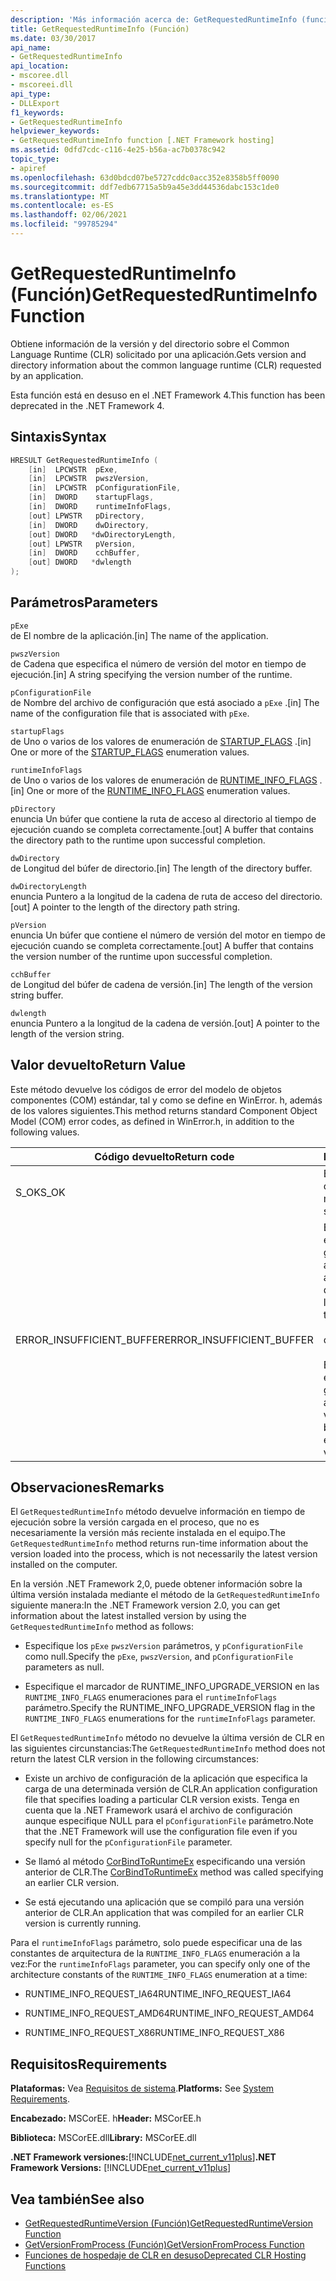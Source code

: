 ```yaml
---
description: 'Más información acerca de: GetRequestedRuntimeInfo (función)'
title: GetRequestedRuntimeInfo (Función)
ms.date: 03/30/2017
api_name:
- GetRequestedRuntimeInfo
api_location:
- mscoree.dll
- mscoreei.dll
api_type:
- DLLExport
f1_keywords:
- GetRequestedRuntimeInfo
helpviewer_keywords:
- GetRequestedRuntimeInfo function [.NET Framework hosting]
ms.assetid: 0dfd7cdc-c116-4e25-b56a-ac7b0378c942
topic_type:
- apiref
ms.openlocfilehash: 63d0bdcd07be5727cddc0acc352e8358b5ff0090
ms.sourcegitcommit: ddf7edb67715a5b9a45e3dd44536dabc153c1de0
ms.translationtype: MT
ms.contentlocale: es-ES
ms.lasthandoff: 02/06/2021
ms.locfileid: "99785294"
---
```

# <a name="getrequestedruntimeinfo-function"></a><span data-ttu-id="3af88-103">GetRequestedRuntimeInfo (Función)</span><span class="sxs-lookup"><span data-stu-id="3af88-103">GetRequestedRuntimeInfo Function</span></span>

<span data-ttu-id="3af88-104">Obtiene información de la versión y del directorio sobre el Common Language Runtime (CLR) solicitado por una aplicación.</span><span class="sxs-lookup"><span data-stu-id="3af88-104">Gets version and directory information about the common language runtime (CLR) requested by an application.</span></span>  
  
 <span data-ttu-id="3af88-105">Esta función está en desuso en el .NET Framework 4.</span><span class="sxs-lookup"><span data-stu-id="3af88-105">This function has been deprecated in the .NET Framework 4.</span></span>  
  
## <a name="syntax"></a><span data-ttu-id="3af88-106">Sintaxis</span><span class="sxs-lookup"><span data-stu-id="3af88-106">Syntax</span></span>  
  
```cpp  
HRESULT GetRequestedRuntimeInfo (  
    [in]  LPCWSTR  pExe,
    [in]  LPCWSTR  pwszVersion,
    [in]  LPCWSTR  pConfigurationFile,
    [in]  DWORD    startupFlags,
    [in]  DWORD    runtimeInfoFlags,
    [out] LPWSTR   pDirectory,
    [in]  DWORD    dwDirectory,
    [out] DWORD   *dwDirectoryLength,
    [out] LPWSTR   pVersion,
    [in]  DWORD    cchBuffer,
    [out] DWORD   *dwlength  
);  
```  
  
## <a name="parameters"></a><span data-ttu-id="3af88-107">Parámetros</span><span class="sxs-lookup"><span data-stu-id="3af88-107">Parameters</span></span>  

 `pExe`  
 <span data-ttu-id="3af88-108">de El nombre de la aplicación.</span><span class="sxs-lookup"><span data-stu-id="3af88-108">[in] The name of the application.</span></span>  
  
 `pwszVersion`  
 <span data-ttu-id="3af88-109">de Cadena que especifica el número de versión del motor en tiempo de ejecución.</span><span class="sxs-lookup"><span data-stu-id="3af88-109">[in] A string specifying the version number of the runtime.</span></span>  
  
 `pConfigurationFile`  
 <span data-ttu-id="3af88-110">de Nombre del archivo de configuración que está asociado a `pExe` .</span><span class="sxs-lookup"><span data-stu-id="3af88-110">[in] The name of the configuration file that is associated with `pExe`.</span></span>  
  
 `startupFlags`  
 <span data-ttu-id="3af88-111">de Uno o varios de los valores de enumeración de [STARTUP_FLAGS](startup-flags-enumeration.md) .</span><span class="sxs-lookup"><span data-stu-id="3af88-111">[in] One or more of the [STARTUP_FLAGS](startup-flags-enumeration.md) enumeration values.</span></span>  
  
 `runtimeInfoFlags`  
 <span data-ttu-id="3af88-112">de Uno o varios de los valores de enumeración de [RUNTIME_INFO_FLAGS](runtime-info-flags-enumeration.md) .</span><span class="sxs-lookup"><span data-stu-id="3af88-112">[in] One or more of the [RUNTIME_INFO_FLAGS](runtime-info-flags-enumeration.md) enumeration values.</span></span>  
  
 `pDirectory`  
 <span data-ttu-id="3af88-113">enuncia Un búfer que contiene la ruta de acceso al directorio al tiempo de ejecución cuando se completa correctamente.</span><span class="sxs-lookup"><span data-stu-id="3af88-113">[out] A buffer that contains the directory path to the runtime upon successful completion.</span></span>  
  
 `dwDirectory`  
 <span data-ttu-id="3af88-114">de Longitud del búfer de directorio.</span><span class="sxs-lookup"><span data-stu-id="3af88-114">[in] The length of the directory buffer.</span></span>  
  
 `dwDirectoryLength`  
 <span data-ttu-id="3af88-115">enuncia Puntero a la longitud de la cadena de ruta de acceso del directorio.</span><span class="sxs-lookup"><span data-stu-id="3af88-115">[out] A pointer to the length of the directory path string.</span></span>  
  
 `pVersion`  
 <span data-ttu-id="3af88-116">enuncia Un búfer que contiene el número de versión del motor en tiempo de ejecución cuando se completa correctamente.</span><span class="sxs-lookup"><span data-stu-id="3af88-116">[out] A buffer that contains the version number of the runtime upon successful completion.</span></span>  
  
 `cchBuffer`  
 <span data-ttu-id="3af88-117">de Longitud del búfer de cadena de versión.</span><span class="sxs-lookup"><span data-stu-id="3af88-117">[in] The length of the version string buffer.</span></span>  
  
 `dwlength`  
 <span data-ttu-id="3af88-118">enuncia Puntero a la longitud de la cadena de versión.</span><span class="sxs-lookup"><span data-stu-id="3af88-118">[out] A pointer to the length of the version string.</span></span>  
  
## <a name="return-value"></a><span data-ttu-id="3af88-119">Valor devuelto</span><span class="sxs-lookup"><span data-stu-id="3af88-119">Return Value</span></span>  

 <span data-ttu-id="3af88-120">Este método devuelve los códigos de error del modelo de objetos componentes (COM) estándar, tal y como se define en WinError. h, además de los valores siguientes.</span><span class="sxs-lookup"><span data-stu-id="3af88-120">This method returns standard Component Object Model (COM) error codes, as defined in WinError.h, in addition to the following values.</span></span>  
  
|<span data-ttu-id="3af88-121">Código devuelto</span><span class="sxs-lookup"><span data-stu-id="3af88-121">Return code</span></span>|<span data-ttu-id="3af88-122">Descripción</span><span class="sxs-lookup"><span data-stu-id="3af88-122">Description</span></span>|  
|-----------------|-----------------|  
|<span data-ttu-id="3af88-123">S_OK</span><span class="sxs-lookup"><span data-stu-id="3af88-123">S_OK</span></span>|<span data-ttu-id="3af88-124">El método se completó correctamente.</span><span class="sxs-lookup"><span data-stu-id="3af88-124">The method completed successfully.</span></span>|  
|<span data-ttu-id="3af88-125">ERROR_INSUFFICIENT_BUFFER</span><span class="sxs-lookup"><span data-stu-id="3af88-125">ERROR_INSUFFICIENT_BUFFER</span></span>|<span data-ttu-id="3af88-126">El búfer de directorio no es lo suficientemente grande como para almacenar la ruta de acceso al directorio.</span><span class="sxs-lookup"><span data-stu-id="3af88-126">The directory buffer is not large enough to store the directory path.</span></span><br /><br /> <span data-ttu-id="3af88-127">o bien</span><span class="sxs-lookup"><span data-stu-id="3af88-127">- or -</span></span><br /><br /> <span data-ttu-id="3af88-128">El búfer de versión no es lo suficientemente grande como para almacenar la cadena de versión.</span><span class="sxs-lookup"><span data-stu-id="3af88-128">The version buffer is not large enough to store the version string.</span></span>|  
  
## <a name="remarks"></a><span data-ttu-id="3af88-129">Observaciones</span><span class="sxs-lookup"><span data-stu-id="3af88-129">Remarks</span></span>  

 <span data-ttu-id="3af88-130">El `GetRequestedRuntimeInfo` método devuelve información en tiempo de ejecución sobre la versión cargada en el proceso, que no es necesariamente la versión más reciente instalada en el equipo.</span><span class="sxs-lookup"><span data-stu-id="3af88-130">The `GetRequestedRuntimeInfo` method returns run-time information about the version loaded into the process, which is not necessarily the latest version installed on the computer.</span></span>  
  
 <span data-ttu-id="3af88-131">En la versión .NET Framework 2,0, puede obtener información sobre la última versión instalada mediante el método de la `GetRequestedRuntimeInfo` siguiente manera:</span><span class="sxs-lookup"><span data-stu-id="3af88-131">In the .NET Framework version 2.0, you can get information about the latest installed version by using the `GetRequestedRuntimeInfo` method as follows:</span></span>  
  
- <span data-ttu-id="3af88-132">Especifique los `pExe` `pwszVersion` parámetros, y `pConfigurationFile` como null.</span><span class="sxs-lookup"><span data-stu-id="3af88-132">Specify the `pExe`, `pwszVersion`, and `pConfigurationFile` parameters as null.</span></span>  
  
- <span data-ttu-id="3af88-133">Especifique el marcador de RUNTIME_INFO_UPGRADE_VERSION en las `RUNTIME_INFO_FLAGS` enumeraciones para el `runtimeInfoFlags` parámetro.</span><span class="sxs-lookup"><span data-stu-id="3af88-133">Specify the RUNTIME_INFO_UPGRADE_VERSION flag in the `RUNTIME_INFO_FLAGS` enumerations for the `runtimeInfoFlags` parameter.</span></span>  
  
 <span data-ttu-id="3af88-134">El `GetRequestedRuntimeInfo` método no devuelve la última versión de CLR en las siguientes circunstancias:</span><span class="sxs-lookup"><span data-stu-id="3af88-134">The `GetRequestedRuntimeInfo` method does not return the latest CLR version in the following circumstances:</span></span>  
  
- <span data-ttu-id="3af88-135">Existe un archivo de configuración de la aplicación que especifica la carga de una determinada versión de CLR.</span><span class="sxs-lookup"><span data-stu-id="3af88-135">An application configuration file that specifies loading a particular CLR version exists.</span></span> <span data-ttu-id="3af88-136">Tenga en cuenta que la .NET Framework usará el archivo de configuración aunque especifique NULL para el `pConfigurationFile` parámetro.</span><span class="sxs-lookup"><span data-stu-id="3af88-136">Note that the .NET Framework will use the configuration file even if you specify null for the `pConfigurationFile` parameter.</span></span>  
  
- <span data-ttu-id="3af88-137">Se llamó al método [CorBindToRuntimeEx](corbindtoruntimeex-function.md) especificando una versión anterior de CLR.</span><span class="sxs-lookup"><span data-stu-id="3af88-137">The [CorBindToRuntimeEx](corbindtoruntimeex-function.md) method was called specifying an earlier CLR version.</span></span>  
  
- <span data-ttu-id="3af88-138">Se está ejecutando una aplicación que se compiló para una versión anterior de CLR.</span><span class="sxs-lookup"><span data-stu-id="3af88-138">An application that was compiled for an earlier CLR version is currently running.</span></span>  
  
 <span data-ttu-id="3af88-139">Para el `runtimeInfoFlags` parámetro, solo puede especificar una de las constantes de arquitectura de la `RUNTIME_INFO_FLAGS` enumeración a la vez:</span><span class="sxs-lookup"><span data-stu-id="3af88-139">For the `runtimeInfoFlags` parameter, you can specify only one of the architecture constants of the `RUNTIME_INFO_FLAGS` enumeration at a time:</span></span>  
  
- <span data-ttu-id="3af88-140">RUNTIME_INFO_REQUEST_IA64</span><span class="sxs-lookup"><span data-stu-id="3af88-140">RUNTIME_INFO_REQUEST_IA64</span></span>  
  
- <span data-ttu-id="3af88-141">RUNTIME_INFO_REQUEST_AMD64</span><span class="sxs-lookup"><span data-stu-id="3af88-141">RUNTIME_INFO_REQUEST_AMD64</span></span>  
  
- <span data-ttu-id="3af88-142">RUNTIME_INFO_REQUEST_X86</span><span class="sxs-lookup"><span data-stu-id="3af88-142">RUNTIME_INFO_REQUEST_X86</span></span>  
  
## <a name="requirements"></a><span data-ttu-id="3af88-143">Requisitos</span><span class="sxs-lookup"><span data-stu-id="3af88-143">Requirements</span></span>  

 <span data-ttu-id="3af88-144">**Plataformas:** Vea [Requisitos de sistema](../../get-started/system-requirements.md).</span><span class="sxs-lookup"><span data-stu-id="3af88-144">**Platforms:** See [System Requirements](../../get-started/system-requirements.md).</span></span>  
  
 <span data-ttu-id="3af88-145">**Encabezado:** MSCorEE. h</span><span class="sxs-lookup"><span data-stu-id="3af88-145">**Header:** MSCorEE.h</span></span>  
  
 <span data-ttu-id="3af88-146">**Biblioteca:** MSCorEE.dll</span><span class="sxs-lookup"><span data-stu-id="3af88-146">**Library:** MSCorEE.dll</span></span>  
  
 <span data-ttu-id="3af88-147">**.NET Framework versiones:**[!INCLUDE[net_current_v11plus](../../../../includes/net-current-v11plus-md.md)]</span><span class="sxs-lookup"><span data-stu-id="3af88-147">**.NET Framework Versions:** [!INCLUDE[net_current_v11plus](../../../../includes/net-current-v11plus-md.md)]</span></span>  
  
## <a name="see-also"></a><span data-ttu-id="3af88-148">Vea también</span><span class="sxs-lookup"><span data-stu-id="3af88-148">See also</span></span>

- [<span data-ttu-id="3af88-149">GetRequestedRuntimeVersion (Función)</span><span class="sxs-lookup"><span data-stu-id="3af88-149">GetRequestedRuntimeVersion Function</span></span>](getrequestedruntimeversion-function.md)
- [<span data-ttu-id="3af88-150">GetVersionFromProcess (Función)</span><span class="sxs-lookup"><span data-stu-id="3af88-150">GetVersionFromProcess Function</span></span>](getversionfromprocess-function.md)
- [<span data-ttu-id="3af88-151">Funciones de hospedaje de CLR en desuso</span><span class="sxs-lookup"><span data-stu-id="3af88-151">Deprecated CLR Hosting Functions</span></span>](deprecated-clr-hosting-functions.md)
